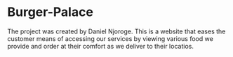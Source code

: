 # Burger-Palace
The project was created by Daniel Njoroge.
This is a website that eases the customer means of accessing our services by viewing various food we provide and order at their comfort as we deliver to their locatios.
